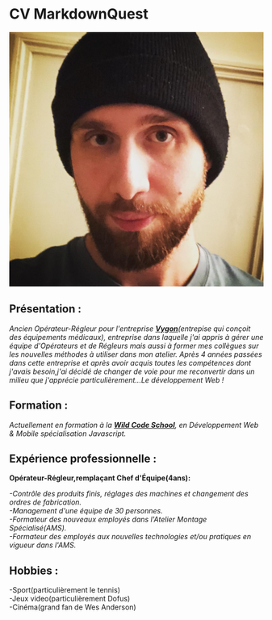 # CV MarkdownQuest

![](photo/Photo-Profil.jpg)


## Présentation :

_Ancien Opérateur-Régleur pour l'entreprise [**Vygon**](www.vygon.fr)(entrepise qui conçoit des équipements médicaux), entreprise dans laquelle j'ai appris à gérer une équipe d'Opérateurs et de Régleurs mais aussi à former mes collègues sur les nouvelles méthodes à utiliser dans mon atelier. Après 4 années passées dans cette entreprise et après avoir acquis toutes les compétences dont j'avais besoin,j'ai décidé de changer de voie pour me reconvertir dans un milieu que j'apprécie particulièrement...Le développement Web !_

## Formation :

_Actuellement en formation à la [**Wild Code School**](https://www.wildcodeschool.com/fr-FR), en Développement Web & Mobile spécialisation Javascript._

## Expérience professionnelle :

**Opérateur-Régleur,remplaçant Chef d'Équipe(4ans):**

_-Contrôle des produits finis, réglages des machines et changement des ordres de fabrication.  
-Management d'une équipe de 30 personnes.  
-Formateur des nouveaux employés dans l'Atelier Montage Spécialisé(AMS).  
-Formateur des employés aux nouvelles technologies et/ou pratiques  en vigueur dans l'AMS._
  

## Hobbies :

-Sport(particulièrement le tennis)  
-Jeux video(particulièrement Dofus)  
-Cinéma(grand fan de Wes Anderson)  